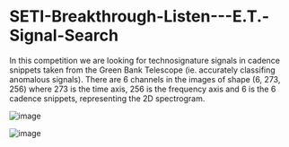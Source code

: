 # SETI-Breakthrough-Listen---E.T.-Signal-Search


In this competition we are looking for technosignature signals in cadence snippets taken from the Green Bank Telescope (ie. accurately classifing anomalous signals). 
There are 6 channels in the images of shape (6, 273, 256) where 273 is the time axis, 256 is the frequency axis and 6 is the 6 cadence snippets, representing the 2D spectrogram.


![image](https://www.kaggleusercontent.com/kf/69474525/eyJhbGciOiJkaXIiLCJlbmMiOiJBMTI4Q0JDLUhTMjU2In0..d-6ON6IS5sCKVkY-C1x8_w.QXuT7uBWR5mNSO2M1546-bV9ZkFH2XUr6GfdLIe_S7wk_sBo7wdG2oyb9BnG4OM2wKzFY5PTDMfZEFWqaSSzdv92yEmjyjl6Pcs-TnUWZ73k8J1jEt97s99pMJi_8fJUKX2BRBT16hUiyXRo-2-Ix-HANMlNsDjDrgBABKD-KIYVRnJxBF8cW17dDgAnTWeGMCGZXx9oZTV7tDhg_vjhN-0XlkBzGnzwj2Oy36lut27cBalwKlVoacrF356cPRp5UyqTkSgqy6F6PfQtEwbzyCMlhGyBca1ZpDC2IPT-dpNX3r95gcMsa51chPILf2j6eQsBJTmeLuYLoSLrr5SefNLDjFReKjpF8WFmThQZy_pVX_1AdeNAE7tngZCc_MKH-U0yLpX61gptrhXYR1_tspZFZaKGr0nLeFNQHewH9jjGB3PzU4yVG-3kvEgxvxhIG1HZ7cE8rx8_2PviccqfvSZq-39TRk6sA7XIM9EkboJ0AJTP0tObkeI4LKCTlBSrAmMVrFz2ukRJsJZRgXRH7i-YJ7uT2aEnRu3kNFrWkR2XrtXkXlJVLSeZe5W1urV6nav-JcvpadRNBDHmgeMVvS36G_ORlNDKbnY8m4Z1GFNzwx_j3Qoka7xkDw6znxoEHrmKHNAmYIVy_kP-vLtIIg.s21Wh-mniFoEEGFt7Wa9ug/__results___files/__results___22_0.png)

![image](https://www.kaggleusercontent.com/kf/69474525/eyJhbGciOiJkaXIiLCJlbmMiOiJBMTI4Q0JDLUhTMjU2In0..d-6ON6IS5sCKVkY-C1x8_w.QXuT7uBWR5mNSO2M1546-bV9ZkFH2XUr6GfdLIe_S7wk_sBo7wdG2oyb9BnG4OM2wKzFY5PTDMfZEFWqaSSzdv92yEmjyjl6Pcs-TnUWZ73k8J1jEt97s99pMJi_8fJUKX2BRBT16hUiyXRo-2-Ix-HANMlNsDjDrgBABKD-KIYVRnJxBF8cW17dDgAnTWeGMCGZXx9oZTV7tDhg_vjhN-0XlkBzGnzwj2Oy36lut27cBalwKlVoacrF356cPRp5UyqTkSgqy6F6PfQtEwbzyCMlhGyBca1ZpDC2IPT-dpNX3r95gcMsa51chPILf2j6eQsBJTmeLuYLoSLrr5SefNLDjFReKjpF8WFmThQZy_pVX_1AdeNAE7tngZCc_MKH-U0yLpX61gptrhXYR1_tspZFZaKGr0nLeFNQHewH9jjGB3PzU4yVG-3kvEgxvxhIG1HZ7cE8rx8_2PviccqfvSZq-39TRk6sA7XIM9EkboJ0AJTP0tObkeI4LKCTlBSrAmMVrFz2ukRJsJZRgXRH7i-YJ7uT2aEnRu3kNFrWkR2XrtXkXlJVLSeZe5W1urV6nav-JcvpadRNBDHmgeMVvS36G_ORlNDKbnY8m4Z1GFNzwx_j3Qoka7xkDw6znxoEHrmKHNAmYIVy_kP-vLtIIg.s21Wh-mniFoEEGFt7Wa9ug/__results___files/__results___22_1.png)






